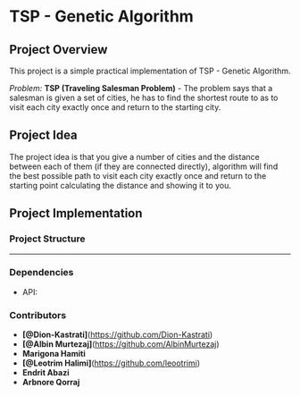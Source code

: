 # TSP - Genetic Algorithm

## Project Overview
This project is a simple practical implementation of TSP - Genetic Algorithm.

*Problem:* 
**TSP (Traveling Salesman Problem)** - The problem says that a salesman is given a set of cities, he has to find the shortest route to as to visit each city exactly once and return to the starting city. 

## Project Idea
The project idea is that you give a number of cities and the distance between each of them (if they are connected directly), algorithm will find the best possible path to visit each city exactly once and return to the starting point calculating the distance and showing it to you.
## Project Implementation

### Project Structure
 ----------------

### Dependencies
  - API:

### Contributors
- **[@Dion-Kastrati]**(https://github.com/Dion-Kastrati) <br>
- **[@Albin Murtezaj]**(https://github.com/AlbinMurtezaj) </br>
- **Marigona Hamiti**
- **[@Leotrim Halimi]**(https://github.com/leootrimi) </br>
- **Endrit Abazi**
- **Arbnore Qorraj**
